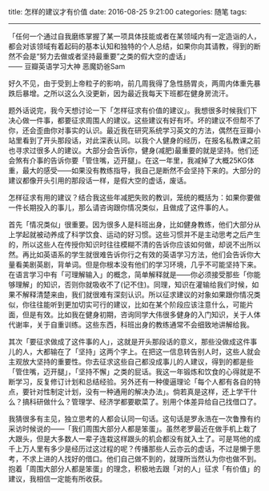 title: 怎样的建议才有价值
date: 2016-08-25 9:21:00
categories: 随笔
tags:

---

「任何一个通过自我磨练掌握了某一项具体技能或者在某领域内有一定造诣的人，都会对该领域有着起码的基本认知和独特的个人总结，如果你向其请教，得到的断然不会是“努力去做或者坚持最重要”之类的假大空的虚话」  
—— 豆瓣英语学习大神 恶魔奶爸Sam

<!--more-->

好久不见，由于受到上帝粒子的影响，前几周我得了急性肠胃炎，两周内体重先暴跌后暴增。之所以这么久没更新，因为最近我每天下班都在健身房流汗。

题外话说完，我今天想讨论一下「怎样征求有价值的建议」。我想很多时候我们下决心做一件事，都要征求周围人的建议。这些建议有好有坏。坏的建议不但帮不了你，还会歪曲你对事实的认识。最近我在研究系统学习英文的方法，偶然在豆瓣小站里看到了开头那段话，对此深表认同。以我个人健身的经历，在报名私教课之前也寻求过很多人的建议。大部分会告诉你，健身(减肥)最重要的就是坚持。他们还会煞有介事的告诉你要「管住嘴，迈开腿」。在这一年里，我减掉了大概25KG体重，最大的感受——如果没有教练指导，我自己是断然不会坚持下来的。大部分的建议都像开头引用的那段话一样，是假大空的虚话，废话。

怎样征求有用的建议？结合我这些年减肥失败的教训，笼统的概括为：如果你要做一件长期投入的事儿，那么请咨询跟你情况类似，且做成了这件事的人。

首先「情况类似」很重要。因为很多人是科班出身，比如健身教练，他们大部分从上学起就被动养成了科学饮食、运动的好习惯。这些习惯并不是主动思考之后产生的，所以这些人在传授你知识时往往模糊不清的告诉你应该如何做，却说不出所以然。再比如英语系的学生就很难告诉你行之有效的英语学习方法，他们会告诉你大量看美剧英剧，背单词。但是你根本没有他们的学习环境，几乎不可能坚持下来。在语言学习中有「可理解输入」的概念，简单解释就是——你必须接受那些「你能够理解」的知识，否则你就吸收不了(记不住)。同理，知识在灌输给我们时候，如果不解释清楚来由，我们就很难有深刻认识。所以征求建议的对象如果跟你情况类似，你往往能听到更加切实可行的建议，比如在某个阶段应该注意什么，可能片面，但是有效。比如我在健身初期，咨询同学大伟很多健身的入门知识，关于人体代谢率，关于自重训练。这些东西，科班出身的教练通常不会细致地讲解给我。

其次「要征求做成了这件事的人」，这就是开头那段话的意义，那些没做成这件事儿的人，大都输在了「坚持」这两个字上。在把这一信息转告别人时，这些人就会主观放大坚持的重要性。你去征求这些自己都没成事儿的人建议，得到的都是些「管住嘴，迈开腿」，「坚持不懈」之类的屁话。我这一年锻炼和饮食的心得就是不断学习，反复修订计划和总结经验。另外还有一种傻逼理论「每个人都有各自的特点，要针对性制定计划，没有一种通用的解决办法」。倘若真是这样，还上学干什么？搞科研做什么？管理学、经济学都要歇菜了。别用个体差异给自己找借口了。

我猜很多有主见，独立思考的人都会认同一句话。这句话是罗永浩在一次鲁豫有约采访时候说的——「我们周围大部分人都是笨蛋」。虽然老罗最近在做手机上栽了大跟头，但是大多数人一辈子连栽这样跟头的机会都没有就入土了。可是骂他的成千上万人里有多少是经历过这过程的呢？传播那些人云亦云的虚话，不过是懒于思考，不求上进的人找好的借口。他们自己做不到的，就理所当然认为你也做不到。抱着「周围大部分人都是笨蛋」的理念，积极地去跟「对的人」征求「有价值」的建议，我相信一定能有所收获。

